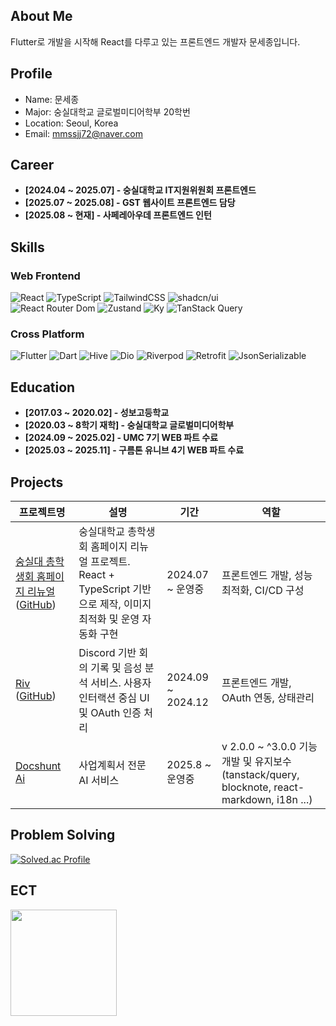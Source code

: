 ## About Me

Flutter로 개발을 시작해 React를 다루고 있는 프론트엔드 개발자 문세종입니다.

## Profile

- Name: 문세종  
- Major: 숭실대학교 글로벌미디어학부 20학번
- Location: Seoul, Korea
- Email: mmssjj72@naver.com

## Career
- **[2024.04 ~ 2025.07] - 숭실대학교 IT지원위원회 프론트엔드**
- **[2025.07 ~ 2025.08] - GST 웹사이트 프론트엔드 담당**
- **[2025.08 ~ 현재] - 사페레아우데 프론트엔드 인턴**

## Skills

### Web Frontend  
![React](https://img.shields.io/badge/React-61DAFB?style=flat&logo=react&logoColor=white)
![TypeScript](https://img.shields.io/badge/TypeScript-3178C6?style=flat&logo=typescript&logoColor=white)
![TailwindCSS](https://img.shields.io/badge/TailwindCSS-38B2AC?style=flat&logo=tailwind-css&logoColor=white)
![shadcn/ui](https://img.shields.io/badge/shadcn%2Fui-000000?style=flat)
<br/>
![React Router Dom](https://img.shields.io/badge/React%20Router%20Dom-CA4245?style=flat&logo=reactrouter&logoColor=white)
![Zustand](https://img.shields.io/badge/Zustand-000000?style=flat)
![Ky](https://img.shields.io/badge/Ky-5A29E4?style=flat)
![TanStack Query](https://img.shields.io/badge/TanStack%20Query-FF4154?style=flat)

### Cross Platform  
![Flutter](https://img.shields.io/badge/Flutter-02569B?style=flat&logo=flutter&logoColor=white)
![Dart](https://img.shields.io/badge/Dart-0175C2?style=flat&logo=dart&logoColor=white)
![Hive](https://img.shields.io/badge/Hive-FADA5E?style=flat)
![Dio](https://img.shields.io/badge/Dio-000000?style=flat)
![Riverpod](https://img.shields.io/badge/Riverpod-40C4FF?style=flat)
![Retrofit](https://img.shields.io/badge/Retrofit-56CCF2?style=flat)
![JsonSerializable](https://img.shields.io/badge/JsonSerializable-00BFA6?style=flat)

## Education 
- **[2017.03 ~ 2020.02] - 성보고등학교**
- **[2020.03 ~ 8학기 재학] - 숭실대학교 글로벌미디어학부**
- **[2024.09 ~ 2025.02] - UMC 7기 WEB 파트 수료**
- **[2025.03 ~ 2025.11] - 구름톤 유니브 4기 WEB 파트 수료**

## Projects

| 프로젝트명 | 설명 | 기간 | 역할 |
|------------|------|------|------|
| [숭실대 총학생회 홈페이지 리뉴얼](https://stu.ssu.ac.kr) ([GitHub](https://github.com/jongse7/homepage-frontend)) | 숭실대학교 총학생회 홈페이지 리뉴얼 프로젝트. React + TypeScript 기반으로 제작, 이미지 최적화 및 운영 자동화 구현 | 2024.07 ~ 운영중 | 프론트엔드 개발, 성능 최적화, CI/CD 구성 |
| [Riv](https://www.riv-discord.online) ([GitHub](https://github.com/OpenRiv/riv-frontend)) | Discord 기반 회의 기록 및 음성 분석 서비스. 사용자 인터랙션 중심 UI 및 OAuth 인증 처리 | 2024.09 ~ 2024.12 | 프론트엔드 개발, OAuth 연동, 상태관리 |
| [Docshunt Ai](https://docshunt.ai/) | 사업계획서 전문 AI 서비스 | 2025.8 ~ 운영중 | v 2.0.0 ~ ^3.0.0 기능 개발 및 유지보수 (tanstack/query, blocknote, react-markdown, i18n ...) |

## Problem Solving

[![Solved.ac Profile](http://mazassumnida.wtf/api/v2/generate_badge?boj=mmssjj72)](https://solved.ac/mmssjj72)

## ECT
<img src="https://github-readme-stats.vercel.app/api?username=jongse7&show_icons=true&theme=tokyonight" height="170"/>

